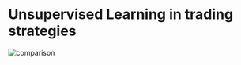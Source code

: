 # Unsupervised Learning in trading strategies

![comparison](https://github.com/user-attachments/assets/8b5b621a-5fe6-4a89-ad53-4fa902bda54d)
